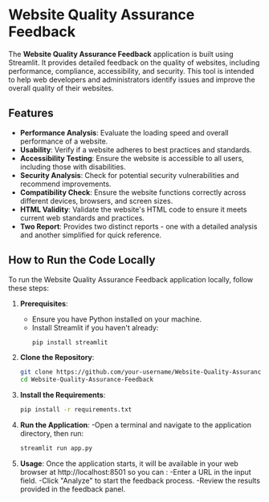 # Website Quality Assurance Feedback

The **Website Quality Assurance Feedback** application is built using Streamlit. It provides detailed feedback on the quality of websites, including performance, compliance, accessibility, and security. This tool is intended to help web developers and administrators identify issues and improve the overall quality of their websites.

## Features

- **Performance Analysis**: Evaluate the loading speed and overall performance of a website.
- **Usability**: Verify if a website adheres to best practices and standards.
- **Accessibility Testing**: Ensure the website is accessible to all users, including those with disabilities.
- **Security Analysis**: Check for potential security vulnerabilities and recommend improvements.
- **Compatibility Check**: Ensure the website functions correctly across different devices, browsers, and screen sizes.
- **HTML Validity**: Validate the website's HTML code to ensure it meets current web standards and practices.
- **Two Report**: Provides two distinct reports - one with a detailed analysis and another simplified for quick reference.

## How to Run the Code Locally

To run the Website Quality Assurance Feedback application locally, follow these steps:

1. **Prerequisites**:
   - Ensure you have Python installed on your machine.
   - Install Streamlit if you haven't already:
     ```bash
     pip install streamlit
     ```

2. **Clone the Repository**:
   ```bash
   git clone https://github.com/your-username/Website-Quality-Assurance-Feedback.git
   cd Website-Quality-Assurance-Feedback
   ```

3. **Install the Requirements**:
   ```bash
   pip install -r requirements.txt
   ```

4. **Run the Application**:
   -Open a terminal and navigate to the application directory, then run:
   ```bash
   streamlit run app.py
   ```
5. **Usage**:
   Once the application starts, it will be available in your web browser at http://localhost:8501 so you can : 
   -Enter a URL in the input field.
   -Click "Analyze" to start the feedback process.
   -Review the results provided in the feedback panel.

